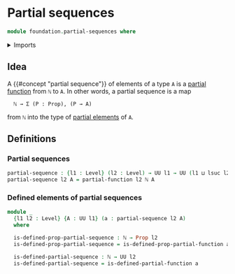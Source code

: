 # Partial sequences

```agda
module foundation.partial-sequences where
```

<details><summary>Imports</summary>

```agda
open import elementary-number-theory.natural-numbers

open import foundation.partial-functions
open import foundation.universe-levels

open import foundation-core.propositions
```

</details>

## Idea

A {{#concept "partial sequence"}} of elements of a type `A` is a
[partial function](foundation.partial-functions.md) from `ℕ` to `A`. In other
words, a partial sequence is a map

```text
  ℕ → Σ (P : Prop), (P → A)
```

from `ℕ` into the type of [partial elements](foundation.partial-elements.md) of
`A`.

## Definitions

### Partial sequences

```agda
partial-sequence : {l1 : Level} (l2 : Level) → UU l1 → UU (l1 ⊔ lsuc l2)
partial-sequence l2 A = partial-function l2 ℕ A
```

### Defined elements of partial sequences

```agda
module _
  {l1 l2 : Level} {A : UU l1} (a : partial-sequence l2 A)
  where

  is-defined-prop-partial-sequence : ℕ → Prop l2
  is-defined-prop-partial-sequence = is-defined-prop-partial-function a

  is-defined-partial-sequence : ℕ → UU l2
  is-defined-partial-sequence = is-defined-partial-function a
```
